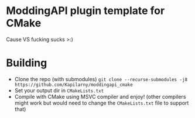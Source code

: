 # ModdingAPI plugin template for CMake

Cause VS fucking sucks >:)

# Building

- Clone the repo (with submodules) `git clone --recurse-submodules -j8 https://github.com/Kapilarny/moddingapi_cmake`
- Set your output dir in `CMakeLists.txt`
- Compile with CMake using MSVC compiler and enjoy! (other compilers might work but would need to change the `CMakeLists.txt` file to support that)